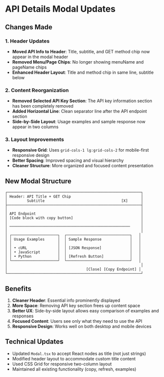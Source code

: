 # API Details Modal Updates

## Changes Made

### 1. **Header Updates**
- **Moved API Info to Header**: Title, subtitle, and GET method chip now appear in the modal header
- **Removed Menu/Page Chips**: No longer showing menuName and pageName chips
- **Enhanced Header Layout**: Title and method chip in same line, subtitle below

### 2. **Content Reorganization**
- **Removed Selected API Key Section**: The API key information section has been completely removed
- **Added Horizontal Line**: Clean separator line after the API endpoint section
- **Side-by-Side Layout**: Usage examples and sample response now appear in two columns

### 3. **Layout Improvements**
- **Responsive Grid**: Uses `grid-cols-1 lg:grid-cols-2` for mobile-first responsive design
- **Better Spacing**: Improved spacing and visual hierarchy
- **Cleaner Structure**: More organized and focused content presentation

## New Modal Structure

```
┌─────────────────────────────────────────────────────────────┐
│ Header: API Title + GET Chip                                │
│         Subtitle                                   [X]      │
├─────────────────────────────────────────────────────────────┤
│                                                             │
│ API Endpoint                                                │
│ [Code block with copy button]                               │
│                                                             │
│ ───────────────────────────────────────────────────────     │
│                                                             │
│ ┌─────────────────────┐  ┌─────────────────────────────┐   │
│ │ Usage Examples      │  │ Sample Response             │   │
│ │                     │  │                             │   │
│ │ • cURL              │  │ [JSON Response]             │   │
│ │ • JavaScript        │  │                             │   │
│ │ • Python            │  │ [Refresh Button]            │   │
│ └─────────────────────┘  └─────────────────────────────┘   │
│                                                             │
│                                    [Close] [Copy Endpoint] │
└─────────────────────────────────────────────────────────────┘
```

## Benefits

1. **Cleaner Header**: Essential info prominently displayed
2. **More Space**: Removing API key section frees up content space
3. **Better UX**: Side-by-side layout allows easy comparison of examples and responses
4. **Focused Content**: Users see only what they need to use the API
5. **Responsive Design**: Works well on both desktop and mobile devices

## Technical Updates

- Updated `Modal.tsx` to accept React nodes as title (not just strings)
- Modified header layout to accommodate custom title content
- Used CSS Grid for responsive two-column layout
- Maintained all existing functionality (copy, refresh, examples)
